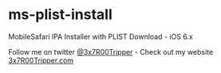 ms-plist-install
================

MobileSafari IPA Installer with PLIST Download - iOS 6.x

<p>Follow me on twitter <a href="https://twitter.com/3x7R00Tripper">@3x7R00Tripper</a> - Check out my website <a href="http://3x7R00Tripper.com">3x7R00Tripper.com</a></p>
